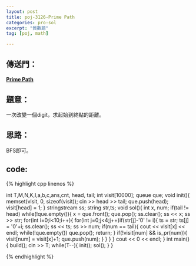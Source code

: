 ```yaml
---
layout: post
title: poj-3126-Prime Path 
categories: pro-sol
excerpt: "質數題"
tag: [poj, math]

---
```


## 傳送門：

#### [Prime Path ](http://poj.org/problem?id=3126)

## 題意：

一次改變一個digit，求起始到終點的距離。    

## 思路：

BFS即可。   

## code:

{% highlight cpp linenos %}

int T,M,N,K,I,a,b,c,ans,cnt, head, tail;
int visit[10000];
queue<int> que;
void init(){
  memset(visit, 0, sizeof(visit));
  cin >> head >> tail;
  que.push(head);
  visit[head] = 1;
}
stringstream ss;
string str,ts;
void sol(){
  int x, num;
  if(tail != head)
  while(!que.empty()){
    x = que.front();
    que.pop();
    ss.clear();
    ss << x;
    ss >> str;
    for(int i=0;i<10;i++){
      for(int j=0;j<4;j++)if(str[j]-'0' != i){
        ts = str;
        ts[j] = '0'+i;
        ss.clear();
        ss << ts;
        ss >> num;
        if(num == tail){
          cout << visit[x] << endl;
          while(!que.empty()) que.pop();
          return;
        }
        if(!visit[num] && is_pr(num)){
          visit[num] = visit[x]+1;
          que.push(num);
        }
      }
    }
  }
  cout << 0 << endl;
}
int main(){
  build();
  cin >> T;
  while(T--){
    init();
    sol();
  }
}

{% endhighlight %}
